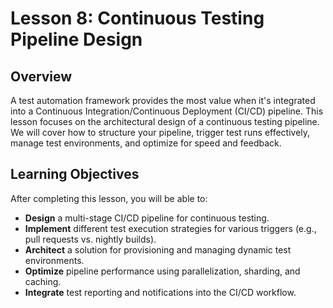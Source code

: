 # Lesson 8: Continuous Testing Pipeline Design

## Overview

A test automation framework provides the most value when it's integrated into a Continuous Integration/Continuous Deployment (CI/CD) pipeline. This lesson focuses on the architectural design of a continuous testing pipeline. We will cover how to structure your pipeline, trigger test runs effectively, manage test environments, and optimize for speed and feedback.

## Learning Objectives

After completing this lesson, you will be able to:

- **Design** a multi-stage CI/CD pipeline for continuous testing.
- **Implement** different test execution strategies for various triggers (e.g., pull requests vs. nightly builds).
- **Architect** a solution for provisioning and managing dynamic test environments.
- **Optimize** pipeline performance using parallelization, sharding, and caching.
- **Integrate** test reporting and notifications into the CI/CD workflow.